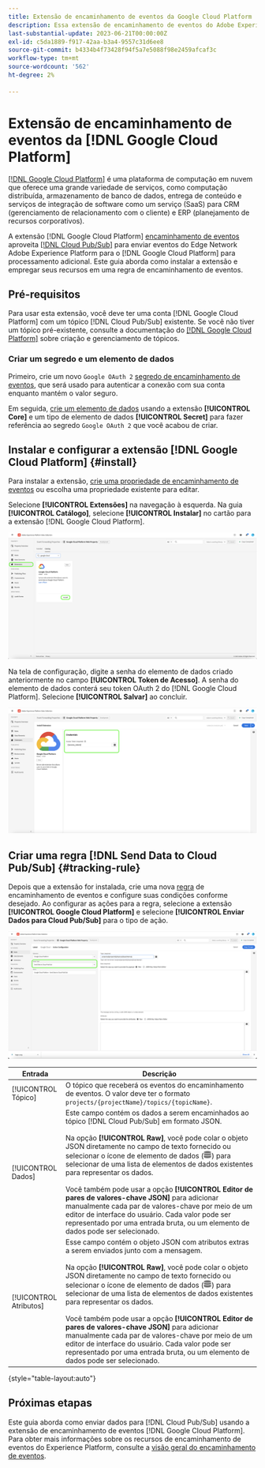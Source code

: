 ```yaml
---
title: Extensão de encaminhamento de eventos da Google Cloud Platform
description: Essa extensão de encaminhamento de eventos do Adobe Experience Platform envia eventos Edge Network para a Google Cloud Platform.
last-substantial-update: 2023-06-21T00:00:00Z
exl-id: c5da1889-f917-42aa-b3a4-9557c31d6ee8
source-git-commit: b4334b4f73428f94f5a7e5088f98e2459afcaf3c
workflow-type: tm+mt
source-wordcount: '562'
ht-degree: 2%

---
```


# Extensão de encaminhamento de eventos da [!DNL Google Cloud Platform]

[[!DNL Google Cloud Platform]](https://cloud.google.com/) é uma plataforma de computação em nuvem que oferece uma grande variedade de serviços, como computação distribuída, armazenamento de banco de dados, entrega de conteúdo e serviços de integração de software como um serviço (SaaS) para CRM (gerenciamento de relacionamento com o cliente) e ERP (planejamento de recursos corporativos).

A extensão [!DNL Google Cloud Platform] [encaminhamento de eventos](../../../ui/event-forwarding/overview.md) aproveita [[!DNL Cloud Pub/Sub]](https://cloud.google.com/pubsub) para enviar eventos do Edge Network Adobe Experience Platform para o [!DNL Google Cloud Platform] para processamento adicional. Este guia aborda como instalar a extensão e empregar seus recursos em uma regra de encaminhamento de eventos.

## Pré-requisitos

Para usar esta extensão, você deve ter uma conta [!DNL Google Cloud Platform] com um tópico [!DNL Cloud Pub/Sub] existente. Se você não tiver um tópico pré-existente, consulte a documentação do [[!DNL Google Cloud Platform]](https://cloud.google.com/pubsub/docs/create-topic) sobre criação e gerenciamento de tópicos.

### Criar um segredo e um elemento de dados

Primeiro, crie um novo `Google OAuth 2` [segredo de encaminhamento de eventos](../../../ui/event-forwarding/secrets.md), que será usado para autenticar a conexão com sua conta enquanto mantém o valor seguro.

Em seguida, [crie um elemento de dados](../../../ui/managing-resources/data-elements.md#create-a-data-element) usando a extensão **[!UICONTROL Core]** e um tipo de elemento de dados **[!UICONTROL Secret]** para fazer referência ao segredo `Google OAuth 2` que você acabou de criar.

## Instalar e configurar a extensão [!DNL Google Cloud Platform] {#install}

Para instalar a extensão, [crie uma propriedade de encaminhamento de eventos](../../../ui/event-forwarding/overview.md#properties) ou escolha uma propriedade existente para editar.

Selecione **[!UICONTROL Extensões]** na navegação à esquerda. Na guia **[!UICONTROL Catálogo]**, selecione **[!UICONTROL Instalar]** no cartão para a extensão [!DNL Google Cloud Platform].

![Instalação do realce de extensão [!DNL Google Cloud Platform] do catálogo.](../../../images/extensions/server/google-cloud-platform/install-extension.png)

Na tela de configuração, digite a senha do elemento de dados criado anteriormente no campo **[!UICONTROL Token de Acesso]**. A senha do elemento de dados conterá seu token OAuth 2 do [!DNL Google Cloud Platform]. Selecione **[!UICONTROL Salvar]** ao concluir.

![A página de configuração de extensão [!DNL Google Cloud Platform].](../../../images/extensions/server/google-cloud-platform/configure-extension.png)

## Criar uma regra [!DNL Send Data to Cloud Pub/Sub] {#tracking-rule}

Depois que a extensão for instalada, crie uma nova [regra](../../../ui/managing-resources/rules.md) de encaminhamento de eventos e configure suas condições conforme desejado. Ao configurar as ações para a regra, selecione a extensão **[!UICONTROL Google Cloud Platform]** e selecione **[!UICONTROL Enviar Dados para Cloud Pub/Sub]** para o tipo de ação.

![O modo de exibição de configuração da ação para [!UICONTROL Google Cloud Platform], com a ação realçada e [!UICONTROL Enviar Dados para Cloud Pub/Sub].](../../../images/extensions/server/google-cloud-platform/event-action.png)

| Entrada | Descrição |
| --- | --- |
| [!UICONTROL Tópico] | O tópico que receberá os eventos do encaminhamento de eventos. O valor deve ter o formato `projects/{projectName}/topics/{topicName}`. |
| [!UICONTROL Dados] | Este campo contém os dados a serem encaminhados ao tópico [!DNL Cloud Pub/Sub] em formato JSON.<br><br>Na opção **[!UICONTROL Raw]**, você pode colar o objeto JSON diretamente no campo de texto fornecido ou selecionar o ícone de elemento de dados (![ícone de Conjunto de Dados](../../../images/extensions/server/aws/data-element-icon.png)) para selecionar de uma lista de elementos de dados existentes para representar os dados.<br><br>Você também pode usar a opção **[!UICONTROL Editor de pares de valores-chave JSON]** para adicionar manualmente cada par de valores-chave por meio de um editor de interface do usuário. Cada valor pode ser representado por uma entrada bruta, ou um elemento de dados pode ser selecionado. |
| [!UICONTROL Atributos] | Esse campo contém o objeto JSON com atributos extras a serem enviados junto com a mensagem.<br><br>Na opção **[!UICONTROL Raw]**, você pode colar o objeto JSON diretamente no campo de texto fornecido ou selecionar o ícone de elemento de dados (![ícone de Conjunto de Dados](../../../images/extensions/server/aws/data-element-icon.png)) para selecionar de uma lista de elementos de dados existentes para representar os dados.<br><br>Você também pode usar a opção **[!UICONTROL Editor de pares de valores-chave JSON]** para adicionar manualmente cada par de valores-chave por meio de um editor de interface do usuário. Cada valor pode ser representado por uma entrada bruta, ou um elemento de dados pode ser selecionado. |

{style="table-layout:auto"}

## Próximas etapas

Este guia aborda como enviar dados para [!DNL Cloud Pub/Sub] usando a extensão de encaminhamento de eventos [!DNL Google Cloud Platform]. Para obter mais informações sobre os recursos de encaminhamento de eventos do Experience Platform, consulte a [visão geral do encaminhamento de eventos](../../../ui/event-forwarding/overview.md).

